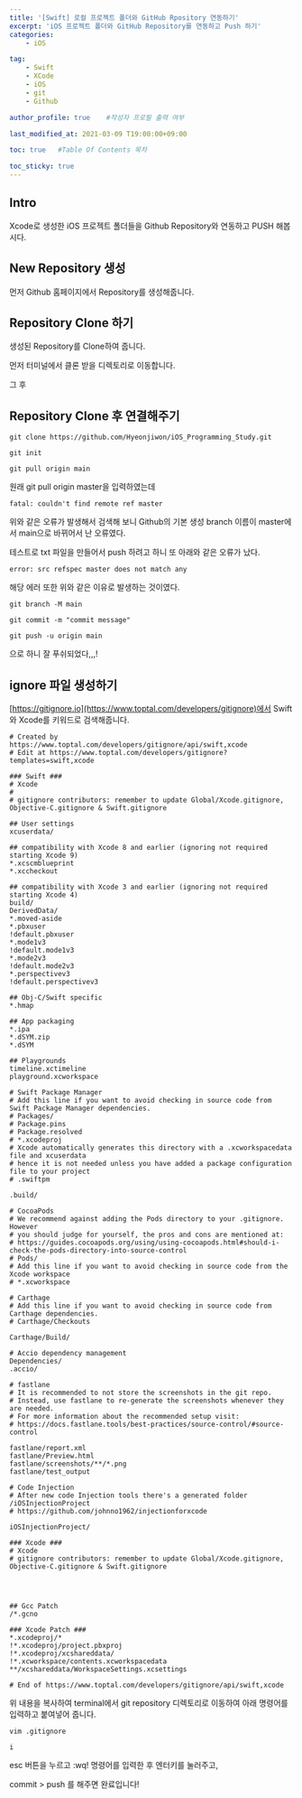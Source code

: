 ```yaml
---
title: '[Swift] 로컬 프로젝트 폴더와 GitHub Rpository 연동하기' 
excerpt: 'iOS 프로젝트 폴더와 GitHub Repository를 연동하고 Push 하기'
categories:
    - iOS

tag:
    - Swift
    - XCode
    - iOS
    - git
    - Github

author_profile: true    #작성자 프로필 출력 여부

last_modified_at: 2021-03-09 T19:00:00+09:00

toc: true   #Table Of Contents 목차 

toc_sticky: true
---
```


## Intro

Xcode로 생성한 iOS 프로젝트 폴더들을 Github Repository와 연동하고  PUSH 해봅시다. 

## New Repository 생성

먼저 Github 홈페이지에서 Repository를 생성해줍니다. 



## Repository Clone 하기

생성된 Repository를 Clone하여 줍니다. 

먼저 터미널에서 클론 받을 디렉토리로 이동합니다. 

그 후 


## Repository Clone 후 연결해주기

```
git clone https://github.com/Hyeonjiwon/iOS_Programming_Study.git

git init

git pull origin main
```

원래 git pull origin master을 입력하였는데 

```
fatal: couldn't find remote ref master
```

위와 같은 오류가 발생해서 검색해 보니 Github의 기본 생성 branch 이름이 master에서 main으로 바뀌어서 난 오류였다.  


테스트로 txt 파일을 만들어서 push 하려고 하니 또 아래와 같은 오류가 났다.

```
error: src refspec master does not match any
```

해당 에러 또한 위와 같은 이유로 발생하는 것이였다.

```
git branch -M main

git commit -m "commit message"

git push -u origin main
```

으로 하니 잘 푸쉬되었다,,,! 

## ignore 파일 생성하기 

[https://gitignore.io](https://www.toptal.com/developers/gitignore)에서 Swift와 Xcode를 키워드로 검색해줍니다. 

```
# Created by https://www.toptal.com/developers/gitignore/api/swift,xcode
# Edit at https://www.toptal.com/developers/gitignore?templates=swift,xcode

### Swift ###
# Xcode
#
# gitignore contributors: remember to update Global/Xcode.gitignore, Objective-C.gitignore & Swift.gitignore

## User settings
xcuserdata/

## compatibility with Xcode 8 and earlier (ignoring not required starting Xcode 9)
*.xcscmblueprint
*.xccheckout

## compatibility with Xcode 3 and earlier (ignoring not required starting Xcode 4)
build/
DerivedData/
*.moved-aside
*.pbxuser
!default.pbxuser
*.mode1v3
!default.mode1v3
*.mode2v3
!default.mode2v3
*.perspectivev3
!default.perspectivev3

## Obj-C/Swift specific
*.hmap

## App packaging
*.ipa
*.dSYM.zip
*.dSYM

## Playgrounds
timeline.xctimeline
playground.xcworkspace

# Swift Package Manager
# Add this line if you want to avoid checking in source code from Swift Package Manager dependencies.
# Packages/
# Package.pins
# Package.resolved
# *.xcodeproj
# Xcode automatically generates this directory with a .xcworkspacedata file and xcuserdata
# hence it is not needed unless you have added a package configuration file to your project
# .swiftpm

.build/

# CocoaPods
# We recommend against adding the Pods directory to your .gitignore. However
# you should judge for yourself, the pros and cons are mentioned at:
# https://guides.cocoapods.org/using/using-cocoapods.html#should-i-check-the-pods-directory-into-source-control
# Pods/
# Add this line if you want to avoid checking in source code from the Xcode workspace
# *.xcworkspace

# Carthage
# Add this line if you want to avoid checking in source code from Carthage dependencies.
# Carthage/Checkouts

Carthage/Build/

# Accio dependency management
Dependencies/
.accio/

# fastlane
# It is recommended to not store the screenshots in the git repo.
# Instead, use fastlane to re-generate the screenshots whenever they are needed.
# For more information about the recommended setup visit:
# https://docs.fastlane.tools/best-practices/source-control/#source-control

fastlane/report.xml
fastlane/Preview.html
fastlane/screenshots/**/*.png
fastlane/test_output

# Code Injection
# After new code Injection tools there's a generated folder /iOSInjectionProject
# https://github.com/johnno1962/injectionforxcode

iOSInjectionProject/

### Xcode ###
# Xcode
# gitignore contributors: remember to update Global/Xcode.gitignore, Objective-C.gitignore & Swift.gitignore




## Gcc Patch
/*.gcno

### Xcode Patch ###
*.xcodeproj/*
!*.xcodeproj/project.pbxproj
!*.xcodeproj/xcshareddata/
!*.xcworkspace/contents.xcworkspacedata
**/xcshareddata/WorkspaceSettings.xcsettings

# End of https://www.toptal.com/developers/gitignore/api/swift,xcode
```

위 내용을 복사하여 terminal에서 git repository 디렉토리로 이동하여 아래 명령어를 입력하고 붙여넣어 줍니다.
 
```
vim .gitignore 

i
```

esc 버튼을 누르고 :wq! 명령어를 입력한 후 엔터키를 눌러주고,

commit > push 를 해주면 완료입니다! 